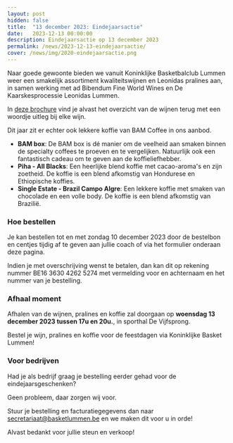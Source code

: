 ```yaml
---
layout: post
hidden: false
title:  "13 december 2023: Eindejaarsactie"
date:   2023-12-13 00:00:00
description: Eindejaarsactie op 13 december 2023
permalink: /news/2023-12-13-eindejaarsactie/
cover: /news/img/2020-eindejaarsactie.png
---
```



Naar goede gewoonte bieden we vanuit Koninklijke Basketbalclub Lummen weer een smakelijk assortiment kwaliteitswijnen en Leonidas pralines aan, in samen werking met ad Bibendum Fine World Wines en De Kaarskesprocessie Leonidas Lummen.

In [deze brochure](/news/downloads/eindejaarsactie-2023-ad-bibendum.pdf) vind je alvast het overzicht van de wijnen terug met een woordje uitleg bij elke wijn.

Dit jaar zit er echter ook lekkere koffie van BAM Coffee in ons aanbod.
- **BAM box**: De BAM box is dé manier om de veelheid aan smaken binnen de specialty coffees te proeven en te vergelijken. Natuurlijk ook een fantastisch cadeau om te geven aan de koffieliefhebber.
- **Piha - All Blacks**: Een heerlijke blend koffie met cacao-aroma's en zijn zoetheid. De koffie is een blend afkomstig van Hondurese en Ethiopische koffies.
- **Single Estate - Brazil Campo Algre**: Een lekkere koffie met smaken van chocolade en een volle body. De koffie is een blend afkomstig van Brazilië.

### Hoe bestellen

Je kan bestellen tot en met zondag 10 december 2023 door de bestelbon en centjes tijdig af te geven aan jullie coach of via het formulier onderaan deze pagina.

Indien je met overschrijving wenst te betalen, dan kan dit op rekening nummer BE16 3630 4262 5274 met vermelding voor en achternaam en het nummer van je bestelling.

### Afhaal moment

Afhalen van de wijnen, pralines en koffie zal doorgaan op **woensdag 13 december 2023 tussen 17u en 20u.**, in sporthal De Vijfsprong.

Bestel je wijn, pralines en koffie voor de feestdagen via Koninklijke Basket Lummen!

### Voor bedrijven

Had je als bedrijf graag je bestelling eerder gehad voor de eindejaarsgeschenken?

Geen probleem, daar zorgen wij voor.

Stuur je bestelling en facturatiegegevens dan naar [secretariaat@basketlummen.be](mailto:secretariaat@basketlummen.be) en we maken dit voor u in orde!

Alvast bedankt voor jullie steun en verkoop!

<style>
    clubmgmt-checkout-form .table-row .table-cell:first-of-type
    {
        width: 50%;
    }

    payment-method
    {
        display: table-row-group;
    }
</style>

<!-- Import, configure and activate the sales library using a script tag -->
<script type="module">

 import { shell, translations } from "https://fundraising.clubmanagement.io/cdn/release/1.0.6/clubmanagement.sales.public.min.js";

 (async function() {			

	translations.language = "nl";

	translations.CheckoutFormOrderConfirmationLegend.nl = "We verwelkomen je op woensdag 13 december 2023 aan de sporthal van Lummen tussen 17u en 20u om je bestelling af te halen.";
    translations.CheckoutFormChoosePaymentMethodCashMessage.nl = "Gelieve het te betalen bedrag te bezorgen aan de coach of aan een bestuurslid.";
    translations.CheckoutFormChoosePaymentMethodWireTransferMessage.nl = " Gelieve het geld over te schrijven op rekeningnummer BE16 3630 4262 5274 met vermelding voor en achternaam zoals op de bestelling";

	await shell.activate();		
	
 })();
	
</script>

<!-- Add this tag on the promotion page of your sale -->
<clubmgmt-checkout data-sale-id="86e9cac4-fb48-3e00-53fa-b046815224aa" data-organization-id="5159e64f-4d2e-42c4-968d-6ff38338129b"></clubmgmt-checkout>